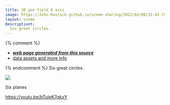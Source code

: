 ```yaml
---
title: 30 gon field 6 axis
image: https://John-Kostick.github.io/vzome-sharing/2022/02/08/15-45-15-30-gon-field-6-axis/30-gon-field-6-axis.png
layout: vzome
Descriptiont:
  Six great circles.
---
```


{% comment %}
 - [***web page generated from this source***][post]
 - [data assets and more info][github]

[post]: <https://John-Kostick.github.io/vzome-sharing/2022/02/08/30-gon-field-6-axis-15-45-15.html>
[github]: <https://github.com/John-Kostick/vzome-sharing/tree/main/2022/02/08/15-45-15-30-gon-field-6-axis/>
{% endcomment %}
  Six great circles.  

<vzome-viewer style="width: 100%; height: 100vh;"
       src="https://John-Kostick.github.io/vzome-sharing/2022/02/08/15-45-15-30-gon-field-6-axis/30-gon-field-6-axis.vZome" >
  <img src="https://John-Kostick.github.io/vzome-sharing/2022/02/08/15-45-15-30-gon-field-6-axis/30-gon-field-6-axis.png" />
</vzome-viewer>

Six planes

https://youtu.be/bTuleK7qkxY
